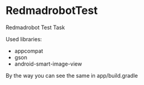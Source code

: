RedmadrobotTest
===============

Redmadrobot Test Task

Used libraries:
- appcompat
- gson
- android-smart-image-view

By the way you can see the same in app/build.gradle